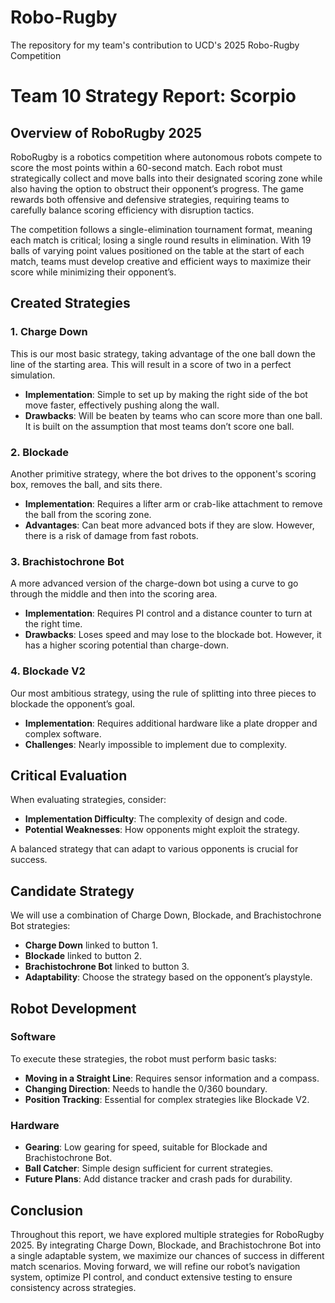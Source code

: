 # Robo-Rugby
The repository for my team's contribution to UCD's 2025 Robo-Rugby Competition
# Team 10 Strategy Report: Scorpio
## Overview of RoboRugby 2025

RoboRugby is a robotics competition where autonomous robots compete to score the most points within a 60-second match. Each robot must strategically collect and move balls into their designated scoring zone while also having the option to obstruct their opponent’s progress. The game rewards both offensive and defensive strategies, requiring teams to carefully balance scoring efficiency with disruption tactics.

The competition follows a single-elimination tournament format, meaning each match is critical; losing a single round results in elimination. With 19 balls of varying point values positioned on the table at the start of each match, teams must develop creative and efficient ways to maximize their score while minimizing their opponent’s.



## Created Strategies

### 1. Charge Down

This is our most basic strategy, taking advantage of the one ball down the line of the starting area. This will result in a score of two in a perfect simulation.

- **Implementation**: Simple to set up by making the right side of the bot move faster, effectively pushing along the wall.
- **Drawbacks**: Will be beaten by teams who can score more than one ball. It is built on the assumption that most teams don’t score one ball.

### 2. Blockade

Another primitive strategy, where the bot drives to the opponent's scoring box, removes the ball, and sits there.

- **Implementation**: Requires a lifter arm or crab-like attachment to remove the ball from the scoring zone.
- **Advantages**: Can beat more advanced bots if they are slow. However, there is a risk of damage from fast robots.

### 3. Brachistochrone Bot

A more advanced version of the charge-down bot using a curve to go through the middle and then into the scoring area.

- **Implementation**: Requires PI control and a distance counter to turn at the right time.
- **Drawbacks**: Loses speed and may lose to the blockade bot. However, it has a higher scoring potential than charge-down.

### 4. Blockade V2

Our most ambitious strategy, using the rule of splitting into three pieces to blockade the opponent’s goal.

- **Implementation**: Requires additional hardware like a plate dropper and complex software.
- **Challenges**: Nearly impossible to implement due to complexity.

## Critical Evaluation

When evaluating strategies, consider:
- **Implementation Difficulty**: The complexity of design and code.
- **Potential Weaknesses**: How opponents might exploit the strategy.

A balanced strategy that can adapt to various opponents is crucial for success.

## Candidate Strategy

We will use a combination of Charge Down, Blockade, and Brachistochrone Bot strategies:
- **Charge Down** linked to button 1.
- **Blockade** linked to button 2.
- **Brachistochrone Bot** linked to button 3.
- **Adaptability**: Choose the strategy based on the opponent’s playstyle.

## Robot Development

### Software

To execute these strategies, the robot must perform basic tasks:
- **Moving in a Straight Line**: Requires sensor information and a compass.
- **Changing Direction**: Needs to handle the 0/360 boundary.
- **Position Tracking**: Essential for complex strategies like Blockade V2.

### Hardware

- **Gearing**: Low gearing for speed, suitable for Blockade and Brachistochrone Bot.
- **Ball Catcher**: Simple design sufficient for current strategies.
- **Future Plans**: Add distance tracker and crash pads for durability.

## Conclusion

Throughout this report, we have explored multiple strategies for RoboRugby 2025. By integrating Charge Down, Blockade, and Brachistochrone Bot into a single adaptable system, we maximize our chances of success in different match scenarios. Moving forward, we will refine our robot’s navigation system, optimize PI control, and conduct extensive testing to ensure consistency across strategies.



